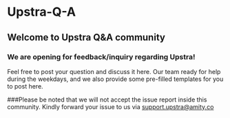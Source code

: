 # Upstra-Q-A
## Welcome to Upstra Q&A community
### We are opening for feedback/inquiry regarding Upstra!
Feel free to post your question and discuss it here.
Our team ready for help during the weekdays, and we also provide some pre-filled templates for you to post here.

###Please be noted that we will not accept the issue report inside this community. Kindly forward your issue to us via support.upstra@amity.co
